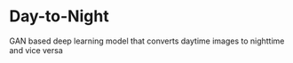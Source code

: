 # Day-to-Night
GAN based deep learning model that converts daytime images to nighttime and vice versa
